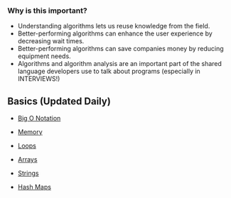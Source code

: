 ### Why is this important?
* Understanding algorithms lets us reuse knowledge from the field.
* Better-performing algorithms can enhance the user experience by decreasing wait times.
* Better-performing algorithms can save companies money by reducing equipment needs.
* Algorithms and algorithm analysis are an important part of the shared language developers use to talk about programs (especially in INTERVIEWS!)

## Basics (Updated Daily)
* [Big O Notation](https://github.com/MaryamMuchai/Data-Structures-Algorithms-Prep/blob/main/src/Big_O_Notation/bignotation.md)
* [Memory](https://github.com/MaryamMuchai/Data-Structures-Algorithms-Prep/blob/main/src/memory/Memory.md)

* [Loops](https://github.com/MaryamMuchai/Data-Structures-Algorithms-Prep/blob/main/src/Loop/loop.md)

* [Arrays](https://github.com/MaryamMuchai/Data-Structures-Algorithms-Prep/blob/main/src/arrays/array.md)

* [Strings](https://github.com/MaryamMuchai/Data-Structures-Algorithms-Prep/blob/main/src/strings/strings.md)

* [Hash Maps](https://github.com/MaryamMuchai/Data-Structures-Algorithms-Prep/blob/main/src/hash/hash_tables.md)